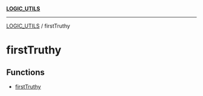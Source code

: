[**LOGIC_UTILS**](../README.md)

***

[LOGIC_UTILS](../README.md) / firstTruthy

# firstTruthy

## Functions

- [firstTruthy](functions/firstTruthy.md)
